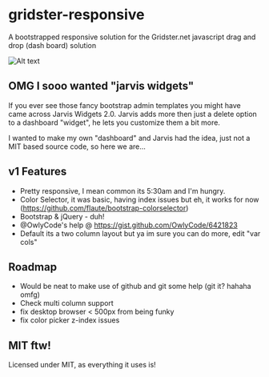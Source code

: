 gridster-responsive
===================

A bootstrapped responsive solution for the Gridster.net javascript drag and drop (dash board) solution

![Alt text](http://i.imgur.com/rie4hKr.png)




OMG I sooo wanted "jarvis widgets"
--------------


If you ever see those fancy bootstrap admin templates you might have came across Jarvis Widgets 2.0. Jarvis adds more then just a delete option to a dashboard "widget", he lets you customize them a bit more.

I wanted to make my own "dashboard" and Jarvis had the idea, just not a MIT based source code, so here we are...


v1 Features
--------------

- Pretty responsive, I mean common its 5:30am and I'm hungry.
- Color Selector, it was basic, having index issues but eh, it works for now (https://github.com/flaute/bootstrap-colorselector)
- Bootstrap & jQuery - duh!
- @OwlyCode's help @ https://gist.github.com/OwlyCode/6421823
- Default its a two column layout but ya im sure you can do more, edit "var cols"

 

Roadmap
--------------
- Would be neat to make use of github and git some help (git it? hahaha omfg) 
- Check multi column support
- fix desktop browser < 500px from being funky
- fix color picker z-index issues




MIT ftw!
--------------

Licensed under MIT, as everything it uses is!
